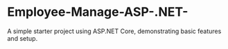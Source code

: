 # Employee-Manage-ASP-.NET-
A simple starter project using ASP.NET Core, demonstrating basic features and setup.
